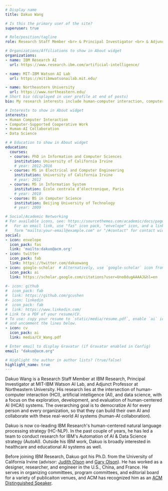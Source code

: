 ```yaml
---
# Display name
title: Dakuo Wang

# Is this the primary user of the site?
superuser: true

# Role/position/tagline
role: Research Staff Member <br> & Principal Investigator <br> & Adjunct Professor

# Organizations/Affiliations to show in About widget
organizations:
- name: IBM Research AI
  url: https://www.research.ibm.com/artificial-intelligence/

- name: MIT-IBM Watson AI Lab
  url: https://mitibmwatsonailab.mit.edu/

- name: Northeastern University
  url: https://www.northeastern.edu/
# Short bio (displayed in user profile at end of posts)
bio: My research interests include human-computer interaction, computer-supported Cooperative work, human-AI collaboration, and data science.

# Interests to show in About widget
interests:
- Human Computer Interaction
- Computer-Supported Cooperative Work
- Human-AI Collaboration
- Data Science

# # Education to show in About widget
education:
  courses:
  - course: PhD in Information and Computer Sciences
    institution: University of California Irvine
    # year: 2012-2016
  - course: MS in Electrical and Computer Engineering
    institution: University of California Irvine
    # year: 2012
  - course: MS in Information System
    institution: École centrale d’électronique, Paris
    # year: 2010
  - course: BS in Computer Science
    institution: Beijing University of Technology
    # year: 2009

# Social/Academic Networking
# For available icons, see: https://sourcethemes.com/academic/docs/page-builder/#icons
#   For an email link, use "fas" icon pack, "envelope" icon, and a link in the
#   form "mailto:your-email@example.com" or "/#contact" for contact widget.
social:
- icon: envelope
  icon_pack: fas
  link: 'mailto:dakuo@acm.org'
- icon: twitter
  icon_pack: fab
  link: https://twitter.com/dakuowang
- icon: google-scholar  # Alternatively, use `google-scholar` icon from `ai` icon pack
  icon_pack: ai
  link: https://scholar.google.com/citations?user=Uno8dugAAAAJ&hl=en
  
#- icon: github
#  icon_pack: fab
#  link: https://github.com/gcushen
#- icon: linkedin
#  icon_pack: fab
#  link: https://www.linkedin.com/
# Link to a PDF of your resume/CV.
# To use: copy your resume to `static/media/resume.pdf`, enable `ai` icons in `params.toml`, 
# and uncomment the lines below.
- icon: cv
  icon_pack: ai
  link: media/CV_Wang.pdf

# Enter email to display Gravatar (if Gravatar enabled in Config)
email: "dakuo@acm.org"

# Highlight the author in author lists? (true/false)
highlight_name: true
---
```


Dakuo Wang is a Research Staff Member at IBM Research, Principal Investigator at MIT-IBM Watson AI Lab, and Adjunct Professor at Northeastern University. His research lies at the intersection of human-computer interaction (HCI), artificial intelligence (AI), and data science, with a focus on the exploration, development, and evaluation of human-centered AI (HCAI) systems. The overarching goal is to democratize AI for every person and every organization, so that they can build their own AI and collaborate with these real-world AI systems (human-AI collaboration).

Dakuo is now co-leading IBM Research's human-centered natural language processing strategy (HC-NLP). In the past couple of years, he has led a team to conduct research for IBM's Automation of AI & Data Science strategy (AutoAI). Outside his IBM work, Dakuo is broadly interested in healthcare and educational AI systems as well.

Before joining IBM Research, Dakuo got his Ph.D. from the University of California Irvine (advisor: [Judith Olson](https://en.wikipedia.org/wiki/Judith_S._Olson) and [Gary Olson](https://en.wikipedia.org/wiki/Gary_M._Olson)). He has worked as a designer, researcher, and engineer in the U.S., China, and France. He serves in organizing committees, program committees, and editorial board for a variety of publicaiton venues, and ACM has recognized him as an [ACM Distinguished Speaker](https://speakers.acm.org/speakers/wang_12069).

<!-- {{< icon name="download" pack="fas" >}} Download my {{< staticref "media/CV_Wang.pdf" "newtab" >}}resumé{{< /staticref >}}. -->

<!-- News:
- news 1
- news 2
- news 3 -->
